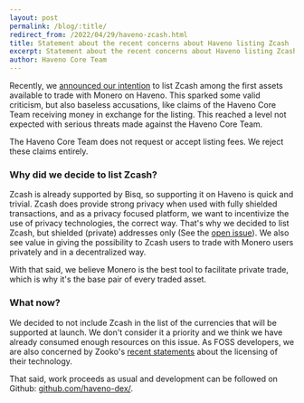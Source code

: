 ```yaml
---
layout: post
permalink: /blog/:title/
redirect_from: /2022/04/29/haveno-zcash.html
title: Statement about the recent concerns about Haveno listing Zcash
excerpt: Statement about the recent concerns about Haveno listing Zcash
author: Haveno Core Team
---
```


Recently, we [announced our intention](https://haveno.exchange/faq/#what-currencies-will-be-listed) to list Zcash among the first assets available to trade with Monero on Haveno. This sparked some valid criticism, but also baseless accusations, like claims of the Haveno Core Team receiving money in exchange for the listing. This reached a level not expected with serious threats made against the Haveno Core Team.

The Haveno Core Team does not request or accept listing fees. We reject these claims entirely.

### Why did we decide to list Zcash?

Zcash is already supported by Bisq, so supporting it on Haveno is quick and trivial. Zcash does provide strong privacy when used with fully shielded transactions, and as a privacy focused platform, we want to incentivize the use of privacy technologies, the correct way. That's why we decided to list Zcash, but shielded (private) addresses only (See the [open issue](https://github.com/haveno-dex/haveno/issues/248)). We also see value in giving the possibility to Zcash users to trade with Monero users privately and in a decentralized way.

With that said, we believe Monero is the best tool to facilitate private trade, which is why it's the base pair of every traded asset.

### What now?

We decided to not include Zcash in the list of the currencies that will be supported at launch. We don't consider it a priority and we think we have already consumed enough resources on this issue. As FOSS developers, we are also concerned by Zooko's [recent statements](https://twitter.com/zooko/status/1519384914080149504) about the licensing of their technology.

That said, work proceeds as usual and development can be followed on Github: [github.com/haveno-dex/](https://github.com/haveno-dex/).
